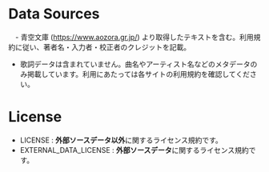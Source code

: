 # Data Sources
　- 青空文庫 (https://www.aozora.gr.jp/) より取得したテキストを含む。利用規約に従い、著者名・入力者・校正者のクレジットを記載。
  - 歌詞データは含まれていません。曲名やアーティスト名などのメタデータのみ掲載しています。利用にあたっては各サイトの利用規約を確認してください。
    
# License
  - LICENSE : **外部ソースデータ以外**に関するライセンス規約です。
  - EXTERNAL_DATA_LICENSE : **外部ソースデータ**に関するライセンス規約です。
